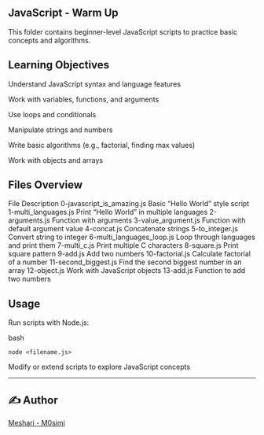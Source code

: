 ## JavaScript - Warm Up
This folder contains beginner-level JavaScript scripts to practice basic concepts and algorithms.

## Learning Objectives
Understand JavaScript syntax and language features

Work with variables, functions, and arguments

Use loops and conditionals

Manipulate strings and numbers

Write basic algorithms (e.g., factorial, finding max values)

Work with objects and arrays

## Files Overview
File	Description
0-javascript_is_amazing.js	Basic “Hello World” style script
1-multi_languages.js	Print “Hello World” in multiple languages
2-arguments.js	Function with arguments
3-value_argument.js	Function with default argument value
4-concat.js	Concatenate strings
5-to_integer.js	Convert string to integer
6-multi_languages_loop.js	Loop through languages and print them
7-multi_c.js	Print multiple C characters
8-square.js	Print square pattern
9-add.js	Add two numbers
10-factorial.js	Calculate factorial of a number
11-second_biggest.js	Find the second biggest number in an array
12-object.js	Work with JavaScript objects
13-add.js	Function to add two numbers

## Usage
Run scripts with Node.js:

bash
```
node <filename.js>
```
Modify or extend scripts to explore JavaScript concepts



---

## ✍️ Author
[Meshari - M0simi](https://github.com/M0simi)
